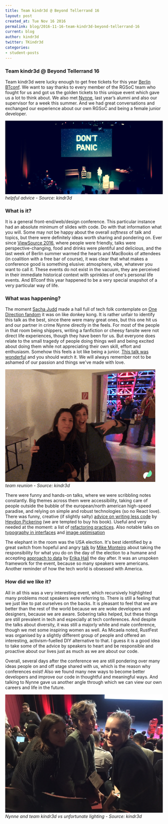 ```yaml
---
title: Team kindr3d @ Beyond Tellerrand 16
layout: post
created_at: Tue Nov 16 2016
permalink: blog/2016-11-16-team-kindr3d-beyond-tellerrand-16
current: blog
author: kindr3d
twitter: TKindr3d
categories:
- student-posts
---
```


### Team kindr3d @ Beyond Tellerrand 16


Team kindr3d were lucky enough to get free tickets for this year [Berlin BTconf](https://beyondtellerrand.com/events/berlin-2016/speakers). We want to say thanks to every member of the RGSoC team who fought for us and got us the golden tickets to this unique event which gave us a lot to think about.
We also met [Nynne](https://twitter.com/nynnest), last year’s alumni and also our supervisor for a week this summer. And we had great conversations and exchanged our experience about our own RGSoC and being a female junior developer.


![Don't Panic](/img/blog/2016/team-kindr3d-dontpanic.jpg)
*helpful advice - Source: kindr3d*


### What is it?


It is a general front-end/web/design conference. This particular instance had an absolute minimum of slides with code. Do with that information what you will. Some may not be happy about the overall *softness* of talk and topics, but there were definitely ideas worth sharing and pondering on. Ever since [ViewSource 2016](https://viewsourceconf.org/berlin-2016/), where people were friendly, talks were perspective-changing, food and drinks were plentiful and delicious, and the last week of Berlin summer warmed the hearts and MacBooks of attendees (in coalition with a free bar of course), it was clear that what makes a conference good is something elusive: atmosphere, vibe, whatever you want to call it. These events do not exist in the vacuum, they are perceived in their immediate historical context with sprinkles of one's personal life events. And BTconf this year happened to be a very special snapshot of a very particular way of life.


### What was happening?


The moment [Sacha Judd](http://www.sachajudd.com) made a hall full of tech folk contemplate on [One Direction fandom](https://gimletmedia.com/episode/6-one-direction-larry-shippers/) it was on like donkey kong. It is rather unfair to identify this talk as the best, since there were many great ones, but this one hit us and our partner in crime Nynne directly in the feels. For most of the people in that room being shippers, writing a fanfiction or cheesy fansite were not direct life experiences, though they have been for us. But everyone does relate to the small tragedy of people doing things well and being excited about doing them while not appreciating their own skill, effort and enthusiasm. Somehow this feels a lot like being a junior. [This talk was wonderful](https://vimeo.com/channels/beyondtellerrand/190832862) and you should watch it. We will always remember not to be ashamed of our passion and things we've made with love.


![team kindr3d gif](/img/blog/2016/team-kindr3d-btconf.gif)
*team reunion - Source: kindr3d*

There were funny and hands-on talks, where we were scribbling notes constantly. Big themes across them were accessibility, taking care of people outside the bubble of the european/north american high-speed paradise, and relying on simple and robust technologies (so no React love). There was funny, creative (if slightly salty) [advice on writing less code](https://vimeo.com/channels/beyondtellerrand/190834530) by [Heydon Pickering](http://www.heydonworks.com) (we are tempted to buy his book). Useful and very needed at the moment: a list of [refactoring practices](https://vimeo.com/channels/beyondtellerrand/190866449). Also notable talks on [typography in interfaces](https://vimeo.com/channels/beyondtellerrand/190844058) and [image optimisation](https://vimeo.com/channels/beyondtellerrand/190871719)


The elephant in the room was the USA election. It's best identified by a great switch from hopeful and angry [talk](https://vimeo.com/channels/beyondtellerrand/190834270) by [Mike Monteiro](https://twitter.com/monteiro) about taking the responsibility for what you do on the day of the election to a humane and accepting [approach to data](https://vimeo.com/channels/beyondtellerrand/190883361) by [Erika Hall](https://twitter.com/mulegirl) the day after. It was an unspoken framework for the event, because so many speakers were americans. Another reminder of how the tech world is obsessed with America.


### How did we like it?


All in all this was a very interesting event, which recursively highlighted many problems most speakers were referring to. There is still a feeling that we just like to pat ourselves on the backs. It is pleasant to feel that we are better than the rest of the world because we are woke developers and designers, because we are aware. Sobering talks helped, but these things are still prevalent in tech and especially at tech conferences. And despite the talks about diversity, it was still a majorly white and male conference, though we met some inspiring women as well. As Micaela noted, RustFest was organised by a slightly different group of people and offered an interesting, activism-fuelled DIY alternative to that. I guess it is a good idea to take some of the advice by speakers to heart and be responsible and proactive about our lives just as much as we are about our code.


Overall, several days after the conference we are still pondering over many ideas people on and off stage shared with us, which is the reason why conferences exist! Also we found many new ways to become better developers and improve our code in thoughtful and meaningful ways. And talking to Nynne gave us another angle through which we can view our own careers and life in the future.


![team kindr3d and Nynne](/img/blog/2016/team-kindr3d-btconf.jpg)
*Nynne and team kindr3d vs unfortunate lighting - Source: kindr3d*
